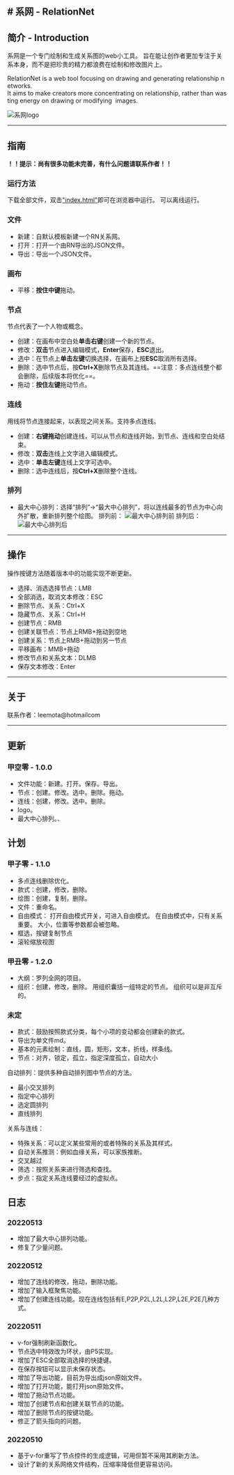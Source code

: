 # 系网 - RelationNet
---

## 简介 - Introduction 
系网是一个专门绘制和生成关系图的web小工具。
旨在能让创作者更加专注于关系本身，而不是把珍贵的精力都浪费在绘制和修改图片上。

RelationNet is a web tool focusing on drawing and generating relationship networks.
It aims to make creators more concentrating on relationship, rather than wasting energy on drawing or modifying  images.

![系网logo](img\dsn20220512-系网logo.png)

---

## 指南
**！！提示：尚有很多功能未完善，有什么问题请联系作者！！**
### 运行方法
下载全部文件，双击["index.html"](index.html)即可在浏览器中运行。
可以离线运行。
### 文件
- 新建：自默认模板新建一个RN关系网。
- 打开：打开一个由RN导出的JSON文件。
- 导出：导出一个JSON文件。
### 画布
- 平移：**按住中键**拖动。
### 节点
节点代表了一个人物或概念。
- 创建：在画布中空白处**单击右键**创建一个新的节点。
- 修改：**双击**节点进入编辑模式，**Enter**保存，**ESC**退出。
- 选中：在节点上**单击左键**切换选择，在画布上按**ESC**取消所有选择。
- 删除：选中节点后，按**Ctrl+X**删除节点及其连线。==注意：多点连线整个都会删除，后续版本将优化==。
- 拖动：**按住左键**拖动节点。
### 连线
用线将节点连接起来，以表现之间关系。支持多点连线。
- 创建：**右键拖动**创建连线，可以从节点和连线开始，到节点、连线和空白处结束。
- 修改：**双击**连线上文字进入编辑模式。
- 选中：**单击左键**连线上文字可选中。
- 删除：选中连线后，按**Ctrl+X**删除整个连线。
### 排列
- 最大中心排列：选择“排列”→“最大中心排列”，将以连线最多的节点为中心向外扩散，重新排列整个绘图。
    排列前：
    ![最大中心排列前](img\snp2022051301-最大中心排列前.png)
    排列后：
    ![最大中心排列后](img\snp2022051302-最大中心排列后.png)

---

## 操作
操作按键方法随着版本中的功能实现不断更新。
- 选择、消选选择节点：LMB
- 全部消选，取消文本修改：ESC
- 删除节点、关系：Ctrl+X
- 隐藏节点、关系：Ctrl+H
- 创建节点：RMB
- 创建关联节点：节点上RMB+拖动到空地
- 创建关系：节点上RMB+拖动到另一节点
- 平移画布：MMB+拖动
- 修改节点和关系文本：DLMB
- 保存文本修改：Enter

---

## 关于
联系作者：leemota@hotmailcom

---

## 更新
### 甲空零 - 1.0.0
- 文件功能：新建。打开。保存。导出。
- 节点：创建。修改。选中。删除。拖动。
- 连线：创建，修改。选中。删除。
- logo。
- 最大中心排列。、

## 计划
### 甲子零 - 1.1.0
- 多点连线删除优化。
- 款式：创建，修改，删除。
- 绘图：创建，复制，删除。
- 文件：重命名。
- 自由模式：
    打开自由模式开关，可进入自由模式。
    在自由模式中，只有关系重要。
    大小，位置等参数都会被忽略。
- 框选，按键复制节点
- 滚轮缩放视图

### 甲丑零 - 1.2.0
- 大纲：罗列全网的项目。
- 组织：创建，修改，删除。
    用组织囊括一组特定的节点。
    组织可以是非互斥的。

### 未定
- 款式：鼓励按照款式分类，每个小项的变动都会创建新的款式。
- 导出为单文件md。
- 基本的元素绘制：直线，圆，矩形，文本，折线，样条线。
- 节点：对齐，锁定，孤立，指定深度孤立，自动大小

自动排列：提供多种自动排列图中节点的方法。
- 最小交叉排列
- 指定中心排列
- 选定圆排列
- 直线排列

关系与连线：
- 特殊关系：可以定义某些常用的或者特殊的关系及其样式。
- 自动关系推测：例如血缘关系，可以家族推断。
- 交叉越过
- 筛选：按照关系来进行筛选和查找。
- 步点：指定关系连线要经过的虚拟点。

## 日志
### 20220513
- 增加了最大中心排列功能。
- 修复了少量问题。
### 20220512
- 增加了连线的修改，拖动，删除功能。
- 增加了输入框聚焦功能。
- 增加了创建连线功能。现在连线包括有E,P2P,P2L,L2L,L2P,L2E,P2E几种方式。
### 20220511
- v-for强制刷新函数化。
- 节点选中特效改为环状，由P5实现。
- 增加了ESC全部取消选择的快捷键。
- 在保存按钮可以显示未保存状态。
- 增加了导出功能，目前为导出成json原始文件。
- 增加了打开功能，能打开json原始文件。
- 增加了拖动节点功能。
- 增加了创建节点和创建关联节点的功能。
- 增加了删除节点的按键功能。
- 修正了箭头指向的问题。
### 20220510
- 基于v-for重写了节点控件的生成逻辑，可用但暂不采用其刷新方法。
- 设计了新的关系网络文件结构，压缩率降低但更容易访问。
